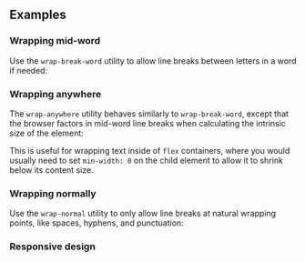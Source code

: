 ## Examples

### Wrapping mid-word

Use the `wrap-break-word` utility to allow line breaks between letters in a word if needed:

### Wrapping anywhere

The `wrap-anywhere` utility behaves similarly to `wrap-break-word`, except that the browser factors in mid-word line breaks when calculating the intrinsic size of the element:

This is useful for wrapping text inside of `flex` containers, where you would usually need to set `min-width: 0` on the child element to allow it to shrink below its content size.

### Wrapping normally

Use the `wrap-normal` utility to only allow line breaks at natural wrapping points, like spaces, hyphens, and punctuation:

### Responsive design